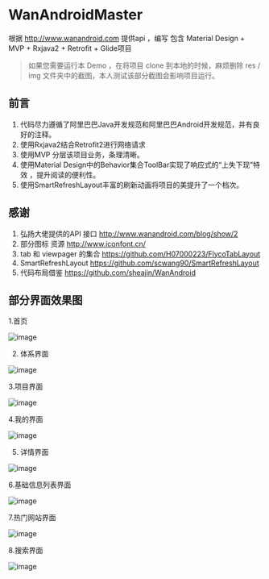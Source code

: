 # WanAndroidMaster
根据 http://www.wanandroid.com 提供api ，编写 包含 Material Design + MVP + Rxjava2 + Retrofit + Glide项目

> 如果您需要运行本 Demo ，在将项目 clone 到本地的时候，麻烦删除 res / img 文件夹中的截图，本人测试该部分截图会影响项目运行。

## 前言



1. 代码尽力遵循了阿里巴巴Java开发规范和阿里巴巴Android开发规范，并有良好的注释。
2. 使用Rxjava2结合Retrofit2进行网络请求
3. 使用MVP 分层该项目业务，条理清晰。
4. 使用Material Design中的Behavior集合ToolBar实现了响应式的“上失下现”特效 ，提升阅读的便利性。
5. 使用SmartRefreshLayout丰富的刷新动画将项目的美提升了一个档次。



## 感谢


1. 弘扬大佬提供的API 接口     http://www.wanandroid.com/blog/show/2
2. 部分图标 资源             http://www.iconfont.cn/
3. tab 和 viewpager 的集合    https://github.com/H07000223/FlycoTabLayout
4. SmartRefreshLayout       https://github.com/scwang90/SmartRefreshLayout
5. 代码布局借鉴              https://github.com/sheajin/WanAndroid



## 部分界面效果图


1.首页

![image](https://github.com/yangmingchuan/WanAndroidMaster/blob/master/app/src/main/res/img/Screenshot_2018-08-28-19-12-00-005_cn.white.ymc.w.png)


2. 体系界面

![image](https://github.com/yangmingchuan/WanAndroidMaster/blob/master/app/src/main/res/img/Screenshot_2018-08-28-19-12-04-175_cn.white.ymc.w.png)

3.项目界面

![image](https://github.com/yangmingchuan/WanAndroidMaster/blob/master/app/src/main/res/img/Screenshot_2018-08-28-19-12-07-508_cn.white.ymc.w.png)

4.我的界面

![image](https://github.com/yangmingchuan/WanAndroidMaster/blob/master/app/src/main/res/img/Screenshot_2018-08-28-19-12-11-393_cn.white.ymc.w.png)

5. 详情界面 

![image](https://github.com/yangmingchuan/WanAndroidMaster/blob/master/app/src/main/res/img/Screenshot_2018-08-28-19-12-19-339_cn.white.ymc.w.png)

6.基础信息列表界面

![image](https://github.com/yangmingchuan/WanAndroidMaster/blob/master/app/src/main/res/img/Screenshot_2018-08-28-19-12-25-295_cn.white.ymc.w.png)

7.热门网站界面

![image](https://github.com/yangmingchuan/WanAndroidMaster/blob/master/app/src/main/res/img/Screenshot_2018-08-28-19-12-34-087_cn.white.ymc.w.png)

8.搜索界面

![image](https://github.com/yangmingchuan/WanAndroidMaster/blob/master/app/src/main/res/img/Screenshot_2018-08-28-19-12-43-545_cn.white.ymc.w.png)







